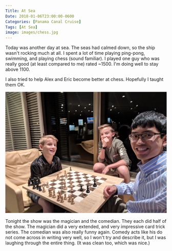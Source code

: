 ```yaml
---
Title: At Sea
Date: 2018-01-06T23:00:00-0600
Categories: [Panama Canal Cruise]
Tags: [At Sea]
image: images/chess.jpg
---
```


Today was another day at sea. The seas had calmed down, so the ship wasn't
rocking much at all. I spent a lot of time playing ping-pong, swimming, and
playing chess (sound familiar). I played one guy who was really good (at least
compared to me) rated ~1500. I'm doing well to stay above 1100.

I also tried to help Alex and Eric become better at chess. Hopefully I taught
them OK.

[![Picture of Alex and Eric playing chess](./images/chess.jpg)](./images/chess.jpg)

Tonight the show was the magician and the comedian. They each did half of the
show. The magician did a very extended, and very impressive card trick series.
The comedian was also really funny again. Comedy acts like his do not come
across in writing very well, so I won't try and describe it, but I was laughing
through the entire thing. (It was clean too, which was nice.)
